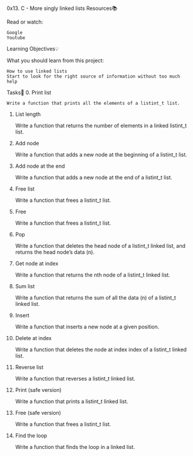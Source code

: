 0x13. C - More singly linked lists
Resources📚

Read or watch:

    Google
    Youtube

Learning Objectives💡

What you should learn from this project:

    How to use linked lists
    Start to look for the right source of information without too much help

Tasks📝
0. Print list

    Write a function that prints all the elements of a listint_t list.

1. List length

    Write a function that returns the number of elements in a linked listint_t list.

2. Add node

    Write a function that adds a new node at the beginning of a listint_t list.

3. Add node at the end

    Write a function that adds a new node at the end of a listint_t list.

4. Free list

    Write a function that frees a listint_t list.

5. Free

    Write a function that frees a listint_t list.

6. Pop

    Write a function that deletes the head node of a listint_t linked list, and returns the head node’s data (n).

7. Get node at index

    Write a function that returns the nth node of a listint_t linked list.

8. Sum list

    Write a function that returns the sum of all the data (n) of a listint_t linked list.

9. Insert

    Write a function that inserts a new node at a given position.

10. Delete at index

    Write a function that deletes the node at index index of a listint_t linked list.

11. Reverse list

    Write a function that reverses a listint_t linked list.

12. Print (safe version)

    Write a function that prints a listint_t linked list.

13. Free (safe version)

    Write a function that frees a listint_t list.

14. Find the loop

    Write a function that finds the loop in a linked list.
